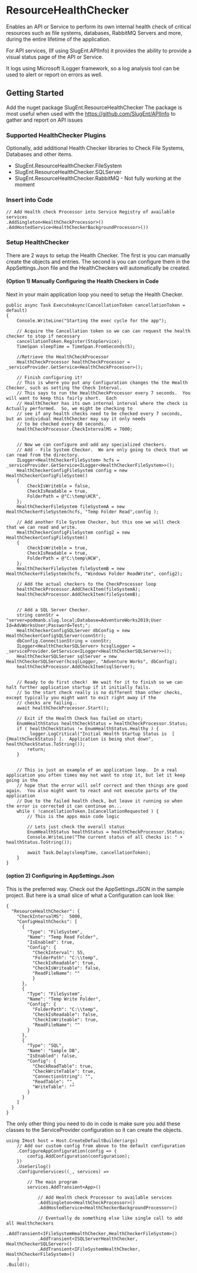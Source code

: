 # ResourceHealthChecker
Enables an API or Service to perform its own internal health check of critical resources such as file systems, databases, RabbitMQ Servers and more, during the entire lifetime of the application.

For API services, (If using SlugEnt.APIInfo) it provides the ability to provide a visual status page of the API or Service.  

It logs using Microsoft ILogger framework, so a log analysis tool can be used to alert or report on errors as well.


## Getting Started
Add the nuget package SlugEnt.ResourceHealthChecker 
The package is most useful when used with the https://github.com/SlugEnt/APIInfo to gather and report on API issues

### Supported HealthChecker Plugins
Optionally, add additional Health Checker libraries to Check File Systems, Databases and other items.
- SlugEnt.ResourceHealthChecker.FileSystem
- SlugEnt.ResourceHealthChecker.SQLServer
- SlugEnt.ResourceHealthChecker.RabbitMQ - Not fully working at the moment



### Insert into Code

```
// Add Health check Processor into Service Registry of available services
.AddSingleton<HealthCheckProcessor>()
.AddHostedService<HealthCheckerBackgroundProcessor>())
```

### Setup HealthChecker
There are 2 ways to setup the Health Checker.  The first is you can manually create the objects and entries.  The second is you can configure them in the AppSettings.Json file and the HealthCheckers will automatically be created.

#### (Option 1) Manually Configuring the Health Checkers in Code

Next in your main application loop you need to setup the Health Checker.

```
public async Task ExecuteAsync(CancellationToken cancellationToken = default)
{
	Console.WriteLine("Starting the exec cycle for the app");

	// Acquire the Cancellation token so we can can request the health checker to stop if necessary
	cancellationToken.Register(StopService);
	TimeSpan sleepTime = TimeSpan.FromSeconds(5);

	//Retrieve the HealthCheckProcessor
	HealthCheckProcessor healthCheckProcessor = _serviceProvider.GetService<HealthCheckProcessor>();

	// Finish configuring it!
	// This is where you put any Configuration changes the the Health Checker, such as setting the Check Interval.
	// This says to run the HealthCheckProcessor every 7 seconds.  You will want to keep this fairly short.  Each
	// HealthChecker has its own internal interval where the check is Actually performed.  So, we might be checking to 
	// see if any health checks need to be checked every 7 seconds, but an individual HealthChecker may say it only needs
	// to be checked every 60 seconds.  
	healthCheckProcessor.CheckIntervalMS = 7000;


	// Now we can configure and add any specialized checkers.
	// Add - File System Checker.  We are only going to check that we can read from the directory.
	ILogger<HealthCheckerFileSystem> hcfs = _serviceProvider.GetService<ILogger<HealthCheckerFileSystem>>();
	HealthCheckerConfigFileSystem config = new HealthCheckerConfigFileSystem()
	{
		CheckIsWriteble = false,
		CheckIsReadable = true,
		FolderPath = @"C:\temp\HCR",
	};
	HealthCheckerFileSystem fileSystemA = new HealthCheckerFileSystem(hcfs, "Temp Folder Read",config );

	// Add another File System Checker, but this one we will check that we can read and write.
	HealthCheckerConfigFileSystem config2 = new HealthCheckerConfigFileSystem()
	{
		CheckIsWriteble = true,
		CheckIsReadable = true,
		FolderPath = @"C:\temp\HCW",
	};
	HealthCheckerFileSystem fileSystemB = new HealthCheckerFileSystem(hcfs, "Windows Folder ReadWrite", config2);

	// Add the actual checkers to the CheckProcessor loop
	healthCheckProcessor.AddCheckItem(fileSystemA);
	healthCheckProcessor.AddCheckItem(fileSystemB);


	// Add a SQL Server Checker.
	string connStr = "server=podmanb.slug.local;Database=AdventureWorks2019;User Id=AdvWorksUser;Password=Test;";
	HealthCheckerConfigSQLServer dbConfig = new HealthCheckerConfigSQLServer(connStr);
	dbConfig.ConnectionString = connStr;
	ILogger<HealthCheckerSQLServer> hcsqlLogger = _serviceProvider.GetService<ILogger<HealthCheckerSQLServer>>();
	HealthCheckerSQLServer sqlServer = new HealthCheckerSQLServer(hcsqlLogger, "Adventure Works", dbConfig);
	healthCheckProcessor.AddCheckItem(sqlServer);


	// Ready to do first check!  We wait for it to finish so we can halt further application startup if it initially fails.
	// So the start check really is no different than other checks, except typically you might want to exit right away if the 
	// checks are failing..
	await healthCheckProcessor.Start();

	// Exit if the Health Check has failed on start;
	EnumHealthStatus healthCheckStatus = healthCheckProcessor.Status;
	if ( healthCheckStatus != EnumHealthStatus.Healthy ) {
		_logger.LogCritical("Initial Health Startup Status is  [ {HealthCheckStatus} ].  Application is being shut down", healthCheckStatus.ToString());
		return;
	}


	// This is just an example of an application loop.  In a real application you often times may not want to stop it, but let it keep going in the
	// hope that the error will self correct and then things are good again.  You also might want to react and not execute parts of the application	
	// Due to the failed health check, but leave it running so when the error is corrected it can continue on...
	while ( !cancellationToken.IsCancellationRequested ) {
		// This is the apps main code logic

		// Lets just check the overall status
		EnumHealthStatus healthStatus = healthCheckProcessor.Status;
		Console.WriteLine("The current status of all checks is: " + healthStatus.ToString());

		await Task.Delay(sleepTime, cancellationToken);
	}
}
```

#### (option 2) Configuring in AppSettings.Json
This is the preferred way.  Check out the AppSettings.JSON in the sample project.  But here is a small slice of what a Configuration can look like:
```
{
  "ResourceHealthChecker": {
    "CheckIntervalMS":  5000,
    "ConfigHealthChecks": [
      {
        "Type": "FileSystem",
        "Name": "Temp Read Folder",
		"IsEnabled": true,
        "Config": {
          "CheckInterval": 55,
          "FolderPath": "C:\\temp",
          "CheckIsReadable": true,
          "CheckIsWriteable": false,
          "ReadFileName": ""
		  }
      },
      {
        "Type": "FileSystem",
        "Name": "Temp Write Folder",
        "Config": {
          "FolderPath": "C:\\temp",
          "CheckIsReadable": false,
          "CheckIsWriteable": true,
          "ReadFileName": ""
        }
      },
      {
        "Type": "SQL",
        "Name": "Sample DB",
		"IsEnabled": false,
        "Config": {
          "CheckReadTable": true,
          "CheckWriteTable": true,
          "ConnectionString": "",
          "ReadTable": "",
          "WriteTable": ""
        }
      }
    ]
  }
}
```

The only other thing you need to do in code is make sure you add these classes to the ServiceProvider configuration so it can create the objects.
```
using IHost host = Host.CreateDefaultBuilder(args)
	// Add our custom config from above to the default configuration
	.ConfigureAppConfiguration(config => {
		config.AddConfiguration(configuration);
	})
	.UseSerilog()
	.ConfigureServices((_, services) =>

		// The main program     
		services.AddTransient<App>()

			// Add Health check Processor to available services
			.AddSingleton<HealthCheckProcessor>()
			.AddHostedService<HealthCheckerBackgroundProcessor>()

			// Eventually do something else like single call to add all Healthcheckers
			.AddTransient<IFileSystemHealthChecker,HealthCheckerFileSystem>()
			.AddTransient<ISQLServerHealthChecker, HealthCheckerSQLServer>()
			.AddTransient<IFileSystemHealthChecker, HealthCheckerFileSystem>()
	)
.Build();
```

